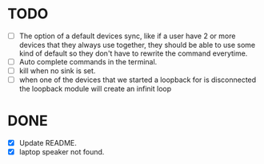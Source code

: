 # TODO

- [ ] The option of a default devices sync, like if a user have 2 or more devices that they always use together, they should be able to use some kind of default so they don't have to rewrite the command everytime.
- [ ] Auto complete commands in the terminal.
- [ ] kill when no sink is set.
- [ ] when one of the devices that we started a loopback for is disconnected the loopback module will create an infinit loop

# DONE

- [x] Update README.
- [x] laptop speaker not found.
